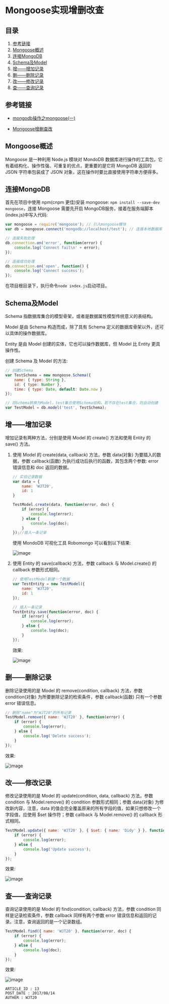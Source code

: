 
# Mongoose实现增删改查 #

## 目录 ##

1. [参考链接](#href1)
2. [Mongoose概述](#href2)
3. [连接MongoDB](#href3)
4. [Schema及Model](#href4)
5. [增——增加记录](#href5)
6. [删——删除记录](#href6)
7. [改——修改记录](#href7)
8. [查——查询记录](#href8)

## <a name="href1">参考链接</a> ##

- [mongodb操作之mongoose(一)](https://segmentfault.com/a/1190000005711812)

- [Mongoose增删查改](https://segmentfault.com/a/1190000009173871)

## <a name="href2">Mongoose概述</a> ##

Mongoose 是一种利用 Node.js 模块对 MondoDB 数据库进行操作的工具包，它有着结构化、操作性强、可重复的优点，更重要的是它将 MongoDB 返回的 JSON 字符串包装成了 JSON 对象，这在操作时要比直接使用字符串方便得多。

## <a name="href3">连接MongoDB</a> ##

首先在项目中使用 npm(cnpm 更佳)安装 mongoose: `npm install --save-dev mongoose`，连接 Mongoose 需要先开启 MongoDB服务，接着在服务端脚本(index.js)中写入代码:

```js
var mongoose = require('mongoose'); // 引入mongoose模块
var db = mongoose.connect('mongodb://localhost/test'); // 连接本地数据库

// 连接失败处理
db.connection.on('error', function(error) {
    console.log('Connect fail\n' + error);
});

// 连接成功处理
db.connection.on('open', function() {
    console.log('Connect success');
});
```

在项目根目录下，执行命令`node index.js`启动项目。

## <a name="href4">Schema及Model</a> ##

Schema 指数据库集合的模型骨架，或者是数据属性模型传统意义的表结构。

Model 是由 Schema 构造而成，除了具有 Schema 定义的数据库骨架以外，还可以具体的操作数据库。

Entity 是由 Model 创建的实体，它也可以操作数据库，但 Model 比 Entity 更具操作性。

创建 Schema 及 Model 的方法:

```js
// 创建Schema
var TestSchema = new mongoose.Schema({
    name: { type: String },
    id: { type: Number },
    time: { type: Date, default: Date.now }
});

// 将Schema转换为Model，test集合使用Schema结构，若不存在test集合，则自动创建
var TestModel = db.model('test', TestSchema);
```

## <a name="href5">增——增加记录</a> ##

增加记录有两种方法，分别是使用 Model 的 create() 方法和使用 Entity 的 save() 方法。

1. 使用 Model 的 create(data, callback) 方法，参数 data(对象) 为要插入的数据，参数 callback(函数) 为执行成功后执行的函数，其包含两个参数: error 错误信息和 doc 返回的数据。

    ```js
    // 实验记录数据
    var data = {
        name: 'WJT20',
        id: 1
    }

    TestModel.create(data, function(error, doc) {
        if (error) {
            console.log(error);
        } else {
            console.log(doc);
        }
    });//插入一条记录
    ```

    使用 MondoDB 可视化工具 Robomongo 可以看到以下结果:

    ![image](https://raw.githubusercontent.com/WebUnion-core/doc-repositort/master/WJT20/images/w36.png)

2. 使用 Entity 的 save(callback) 方法，参数 callback 与 Model.create() 的 callback 参数形式相同。

    ```js
    // 使用TestModel新建一个数据
    var TestEntity = new TestModel({
        name: 'WJT20',
        id: 1
    });

    // 插入一条记录
    TestEntity.save(function(error, doc) {
        if (error) {
            console.log(error);
        } else {
            console.log(doc);
        }
    });
    ```

    效果:

    ![image](https://raw.githubusercontent.com/WebUnion-core/doc-repositort/master/WJT20/images/w37.png)

## <a name="href6">删——删除记录</a> ##

删除记录使用的是 Model 的 remove(condition, callback) 方法，参数 condition(对象) 为所要删除记录的检索条件，参数 callback(函数) 只有一个参数 error 错误信息。

```js
// 删除"name"为"WJT20"的所有记录
TestModel.remove({ name: 'WJT20' }, function(error) {
    if (error) {
        console.log(error);
    } else {
        console.log('Delete success');
    }
});
```

效果:

![image](https://raw.githubusercontent.com/WebUnion-core/doc-repositort/master/WJT20/images/w38.png)

## <a name="href7">改——修改记录</a> ##

修改记录使用的是 Model 的 update(condition, data, callback) 方法，参数 condition 与 Model.remove() 的 condition 参数形式相同；参数 data(对象) 为修改新内容，注意，data 的值会完全覆盖原来的所有字段的值，如果只想修改一个字段值，应使用 $set 操作符；参数 callback 与 Model.remove() 的 callback 形式相同。

```js
TestModel.update({ name: 'WJT20' }, { $set: { name: 'Didy' } }, function(error) {
    if (error) {
        console.log(error);
    } else {
        console.log('Update success');
    }
});
```

效果:

![image](https://raw.githubusercontent.com/WebUnion-core/doc-repositort/master/WJT20/images/w39.png)

## <a name="href8">查——查询记录</a> ##

查询记录使用的是 Model 的 find(condition, callback) 方法，参数 condition 同样是记录检索条件，参数 callback 同样有两个参数 error 错误信息和返回的记录。注意，查询返回的是一个记录数组。

```js
TestModel.find({ name: 'WJT20' }, function(error, doc) {
    if (error) {
        console.log(error);
    } else {
        console.log(doc);
    }
});
```

效果:

![image](https://raw.githubusercontent.com/WebUnion-core/doc-repositort/master/WJT20/images/w40.png)

```
ARTICLE_ID : 13
POST_DATE : 2017/08/14
AUTHER : WJT20
```
